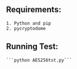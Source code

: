 ## Requirements:
    1. Python and pip
    2. pycryptodome

## Running Test:
    ```python AES256tst.py```
